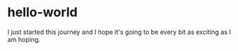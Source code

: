 # hello-world

I just started this journey and I hope it's going to be every bit as exciting as I am hoping. 
